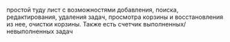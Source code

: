 простой туду лист с возможностями добавления, поиска, редактирования, удаления задач, просмотра корзины и восстановления из нее, очистки корзины. Также есть счетчик выполненных/невыполненных задач
